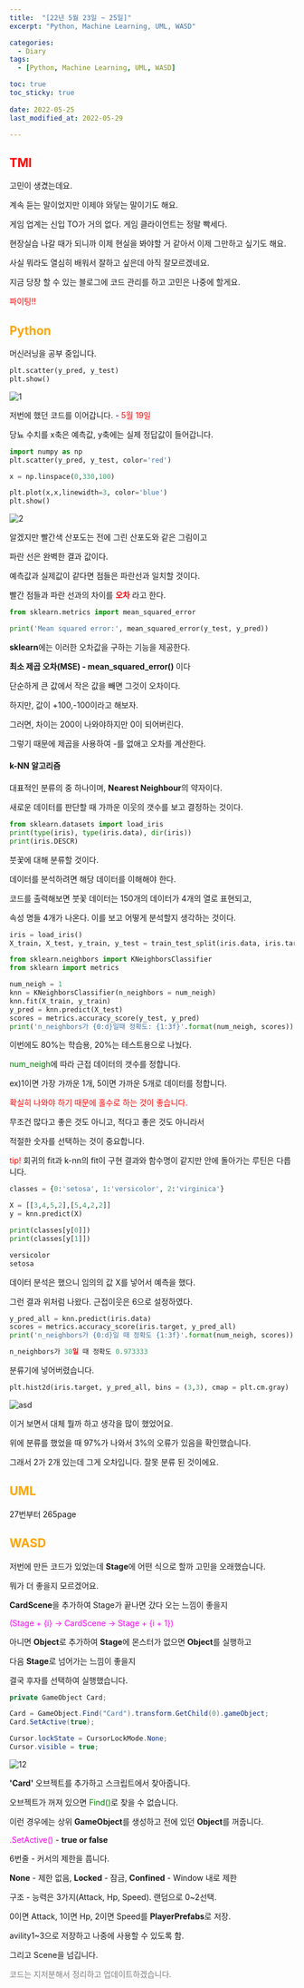 ```yaml
---
title:  "[22년 5월 23일 ~ 25일]"
excerpt: "Python, Machine Learning, UML, WASD"

categories:
  - Diary
tags:
  - [Python, Machine Learning, UML, WASD]

toc: true
toc_sticky: true
 
date: 2022-05-25
last_modified_at: 2022-05-29

---
```

## <span style="color:red">TMI</span>
고민이 생겼는데요.

계속 듣는 말이었지만 이제야 와닿는 말이기도 해요.

게임 업계는 신입 TO가 거의 없다. 게임 클라이언트는 정말 빡세다.

현장실습 나갈 때가 되니까 이제 현실을 봐야할 거 같아서 이제 그만하고 싶기도 해요.

사실 뭐라도 열심히 배워서 잘하고 싶은데 아직 잘모르겠네요.

지금 당장 할 수 있는 블로그에 코드 관리를 하고 고민은 나중에 할게요. 

<span style="color:red">파이팅!!</span>

## <span style="color:orange">Python</span>
머신러닝을 공부 중입니다.

```python
plt.scatter(y_pred, y_test)
plt.show()
```
![1](https://user-images.githubusercontent.com/102167336/172045012-7a648ee9-e799-40f8-96a0-661e807e4283.png)

저번에 했던 코드를 이어갑니다. - <span style="color:red">5월 19일
</span>

당뇨 수치를 x축은 예측값, y축에는 실제 정답값이 들어갑니다.

```python
import numpy as np
plt.scatter(y_pred, y_test, color='red')

x = np.linspace(0,330,100)

plt.plot(x,x,linewidth=3, color='blue')
plt.show()
```
![2](https://user-images.githubusercontent.com/102167336/172045123-6cd70301-6eeb-4f79-961f-4e694c99d540.png)

알겠지만 빨간색 산포도는 전에 그린 산포도와 같은 그림이고

파란 선은 완벽한 결과 값이다.

예측값과 실제값이 같다면 점들은 파란선과 일치할 것이다.

빨간 점들과 파란 선과의 차이를 **<span style="color:red">오차</span>** 라고 한다.

```python
from sklearn.metrics import mean_squared_error

print('Mean squared error:', mean_squared_error(y_test, y_pred))
```
**sklearn**에는 이러한 오차값을 구하는 기능을 제공한다.

**최소 제곱 오차(MSE) - mean_squared_error()** 이다

단순하게 큰 값에서 작은 값을 빼면 그것이 오차이다.

하지만, 값이 +100,-100이라고 해보자.

그러면, 차이는 200이 나와야하지만 0이 되어버린다.

그렇기 때문에 제곱을 사용하여 -를 없애고 오차를 계산한다.

#### k-NN 알고리즘

대표적인 분류의 중 하나이며, **Nearest Neighbour**의 약자이다.

새로운 데이터를 판단할 때 가까운 이웃의 갯수를 보고 결정하는 것이다.

```python
from sklearn.datasets import load_iris
print(type(iris), type(iris.data), dir(iris))
print(iris.DESCR)
```
붓꽃에 대해 분류할 것이다.

데이터를 분석하려면 해당 데이터를 이해해야 한다.

코드를 출력해보면 붓꽃 데이터는 150개의 데이터가 4개의 열로 표현되고,

속성 명들 4개가 나온다. 이를 보고 어떻게 분석할지 생각하는 것이다.

```python
iris = load_iris()
X_train, X_test, y_train, y_test = train_test_split(iris.data, iris.target, test_size=0.2)

from sklearn.neighbors import KNeighborsClassifier
from sklearn import metrics

num_neigh = 1
knn = KNeighborsClassifier(n_neighbors = num_neigh)
knn.fit(X_train, y_train)
y_pred = knn.predict(X_test)
scores = metrics.accuracy_score(y_test, y_pred)
print('n_neighbors가 {0:d}일때 정확도: {1:3f}'.format(num_neigh, scores))
```
이번에도 80%는 학습용, 20%는 테스트용으로 나눴다.

<span style="color:green">num_neigh</span>에 따라 근접 데이터의 갯수를 정합니다.

ex)1이면 가장 가까운 1개, 5이면 가까운 5개로 데이터를 정합니다.

<span style="color:red">확실히 나와야 하기 때문에 홀수로 하는 것이 좋습니다.</span>

무조건 많다고 좋은 것도 아니고, 적다고 좋은 것도 아니라서

적절한 숫자를 선택하는 것이 중요합니다.

<span style="color:red">tip!</span> 회귀의 fit과 k-nn의 fit이 구현 결과와 함수명이 같지만 안에 돌아가는 루틴은 다릅니다.
 
```python
classes = {0:'setosa', 1:'versicolor', 2:'virginica'}

X = [[3,4,5,2],[5,4,2,2]]
y = knn.predict(X)

print(classes[y[0]])
print(classes[y[1]])
```
```python
versicolor
setosa
```
데이터 분석은 했으니 임의의 값 X를 넣어서 예측을 했다.

그런 결과 위처럼 나왔다. 근접이웃은 6으로 설정하였다.

```python
y_pred_all = knn.predict(iris.data)
scores = metrics.accuracy_score(iris.target, y_pred_all)
print('n_neighbors가 {0:d}일 때 정확도 {1:3f}'.format(num_neigh, scores))
```
```python
n_neighbors가 30일 때 정확도 0.973333
```

분류기에 넣어버렸습니다.

```python
plt.hist2d(iris.target, y_pred_all, bins = (3,3), cmap = plt.cm.gray)
```
![asd](https://user-images.githubusercontent.com/102167336/172058336-3dc4e381-ed95-4b40-a760-c0aeae84075f.png)

이거 보면서 대체 뭘까 하고 생각을 많이 했었어요.

위에 분류를 했었을 때 97%가 나와서 3%의 오류가 있음을 확인했습니다.

그래서 2가 2개 있는데 그게 오차입니다. 잘못 분류 된 것이에요.


## <span style="color:orange">UML</span>
27번부터 265page
## <span style="color:orange">WASD</span>
저번에 만든 코드가 있었는데 **Stage**에 어떤 식으로 할까 고민을 오래했습니다.

뭐가 더 좋을지 모르겠어요.

**CardScene**을 추가하여 Stage가 끝나면 갔다 오는 느낌이 좋을지

<span style="color:Fuchsia">(Stage + {i} -> CardScene -> Stage + {i + 1})</span> 

아니면 **Object**로 추가하여 **Stage**에 몬스터가 없으면 **Object**를 실행하고 

다음 **Stage**로 넘어가는 느낌이 좋을지

결국 후자를 선택하여 실행했습니다.

```c#
private GameObject Card;

Card = GameObject.Find("Card").transform.GetChild(0).gameObject;
Card.SetActive(true);

Cursor.lockState = CursorLockMode.None;
Cursor.visible = true;
```
![12](https://user-images.githubusercontent.com/102167336/172204072-083ea2ed-df0e-4116-a487-7acea4f7679c.png)

**'Card'** 오브젝트를 추가하고 스크립트에서 찾아줍니다.

오브젝트가 꺼져 있으면 <span style="color:green">Find()</span>로 찾을 수 없습니다.

이런 경우에는 상위 **GameObject**를 생성하고 전에 있던 **Object**를 꺼줍니다.

<span style="color:Fuchsia">.SetActive()</span> - **true or false**

6번줄 - 커서의 제한을 풉니다. 

**None** - 제한 없음, **Locked** - 잠금, **Confined** - Window 내로 제한

구조 - 능력은 3가지(Attack, Hp, Speed). 랜덤으로 0~2선택.

0이면 Attack, 1이면 Hp, 2이면 Speed를 **PlayerPrefabs**로 저장.

avility1~3으로 저장하고 나중에 사용할 수 있도록 함.

그리고 Scene을 넘깁니다.

<span style="color:gray">코드는 지저분해서 정리하고 업데이트하겠습니다.</span>

